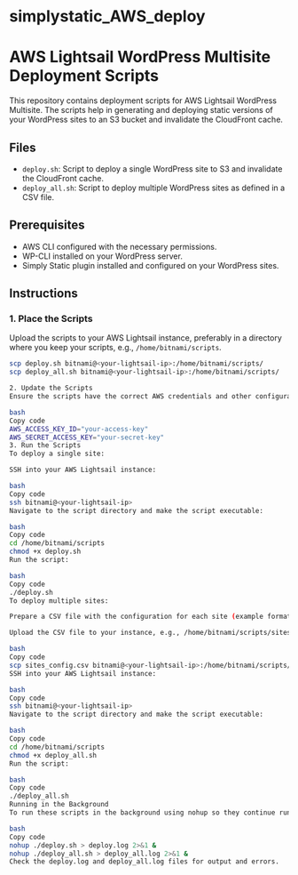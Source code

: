 # simplystatic_AWS_deploy
# AWS Lightsail WordPress Multisite Deployment Scripts

This repository contains deployment scripts for AWS Lightsail WordPress Multisite. The scripts help in generating and deploying static versions of your WordPress sites to an S3 bucket and invalidate the CloudFront cache.

## Files

- `deploy.sh`: Script to deploy a single WordPress site to S3 and invalidate the CloudFront cache.
- `deploy_all.sh`: Script to deploy multiple WordPress sites as defined in a CSV file.

## Prerequisites

- AWS CLI configured with the necessary permissions.
- WP-CLI installed on your WordPress server.
- Simply Static plugin installed and configured on your WordPress sites.

## Instructions

### 1. Place the Scripts

Upload the scripts to your AWS Lightsail instance, preferably in a directory where you keep your scripts, e.g., `/home/bitnami/scripts`.

```bash
scp deploy.sh bitnami@<your-lightsail-ip>:/home/bitnami/scripts/
scp deploy_all.sh bitnami@<your-lightsail-ip>:/home/bitnami/scripts/

2. Update the Scripts
Ensure the scripts have the correct AWS credentials and other configurations as per your setup. Open the scripts and modify the variables:

bash
Copy code
AWS_ACCESS_KEY_ID="your-access-key"
AWS_SECRET_ACCESS_KEY="your-secret-key"
3. Run the Scripts
To deploy a single site:

SSH into your AWS Lightsail instance:

bash
Copy code
ssh bitnami@<your-lightsail-ip>
Navigate to the script directory and make the script executable:

bash
Copy code
cd /home/bitnami/scripts
chmod +x deploy.sh
Run the script:

bash
Copy code
./deploy.sh
To deploy multiple sites:

Prepare a CSV file with the configuration for each site (example format in the deploy_all.sh script).

Upload the CSV file to your instance, e.g., /home/bitnami/scripts/sites_config.csv:

bash
Copy code
scp sites_config.csv bitnami@<your-lightsail-ip>:/home/bitnami/scripts/
SSH into your AWS Lightsail instance:

bash
Copy code
ssh bitnami@<your-lightsail-ip>
Navigate to the script directory and make the script executable:

bash
Copy code
cd /home/bitnami/scripts
chmod +x deploy_all.sh
Run the script:

bash
Copy code
./deploy_all.sh
Running in the Background
To run these scripts in the background using nohup so they continue running after you log out:

bash
Copy code
nohup ./deploy.sh > deploy.log 2>&1 &
nohup ./deploy_all.sh > deploy_all.log 2>&1 &
Check the deploy.log and deploy_all.log files for output and errors.
